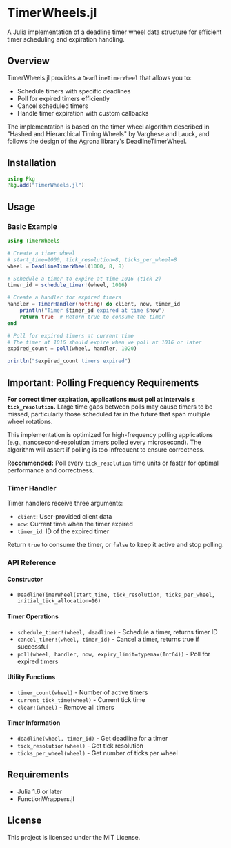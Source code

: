# TimerWheels.jl

A Julia implementation of a deadline timer wheel data structure for efficient timer scheduling and expiration handling.

## Overview

TimerWheels.jl provides a `DeadlineTimerWheel` that allows you to:
- Schedule timers with specific deadlines
- Poll for expired timers efficiently
- Cancel scheduled timers
- Handle timer expiration with custom callbacks

The implementation is based on the timer wheel algorithm described in "Hashed and Hierarchical Timing Wheels" by Varghese and Lauck, and follows the design of the Agrona library's DeadlineTimerWheel.

## Installation

```julia
using Pkg
Pkg.add("TimerWheels.jl")
```

## Usage

### Basic Example

```julia
using TimerWheels

# Create a timer wheel
# start_time=1000, tick_resolution=8, ticks_per_wheel=8
wheel = DeadlineTimerWheel(1000, 8, 8)

# Schedule a timer to expire at time 1016 (tick 2)
timer_id = schedule_timer!(wheel, 1016)

# Create a handler for expired timers
handler = TimerHandler(nothing) do client, now, timer_id
    println("Timer $timer_id expired at time $now")
    return true  # Return true to consume the timer
end

# Poll for expired timers at current time
# The timer at 1016 should expire when we poll at 1016 or later
expired_count = poll(wheel, handler, 1020)

println("$expired_count timers expired")
```

## Important: Polling Frequency Requirements

**For correct timer expiration, applications must poll at intervals ≤ `tick_resolution`.** Large time gaps between polls may cause timers to be missed, particularly those scheduled far in the future that span multiple wheel rotations.

This implementation is optimized for high-frequency polling applications (e.g., nanosecond-resolution timers polled every microsecond). The algorithm will assert if polling is too infrequent to ensure correctness.

**Recommended:** Poll every `tick_resolution` time units or faster for optimal performance and correctness.

### Timer Handler

Timer handlers receive three arguments:
- `client`: User-provided client data
- `now`: Current time when the timer expired
- `timer_id`: ID of the expired timer

Return `true` to consume the timer, or `false` to keep it active and stop polling.

### API Reference

#### Constructor
- `DeadlineTimerWheel(start_time, tick_resolution, ticks_per_wheel, initial_tick_allocation=16)`

#### Timer Operations
- `schedule_timer!(wheel, deadline)` - Schedule a timer, returns timer ID
- `cancel_timer!(wheel, timer_id)` - Cancel a timer, returns true if successful
- `poll(wheel, handler, now, expiry_limit=typemax(Int64))` - Poll for expired timers

#### Utility Functions
- `timer_count(wheel)` - Number of active timers
- `current_tick_time(wheel)` - Current tick time
- `clear!(wheel)` - Remove all timers

#### Timer Information
- `deadline(wheel, timer_id)` - Get deadline for a timer
- `tick_resolution(wheel)` - Get tick resolution
- `ticks_per_wheel(wheel)` - Get number of ticks per wheel

## Requirements

- Julia 1.6 or later
- FunctionWrappers.jl

## License

This project is licensed under the MIT License.
